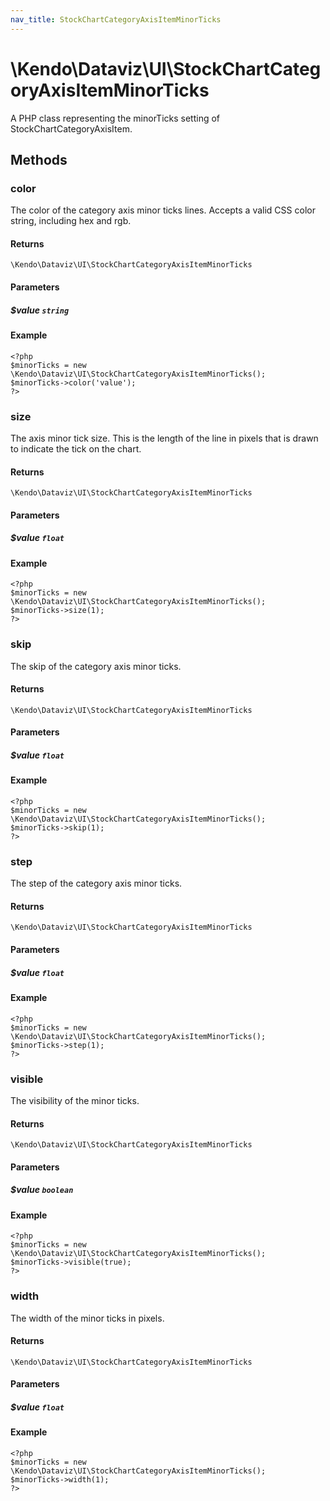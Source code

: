 ```yaml
---
nav_title: StockChartCategoryAxisItemMinorTicks
---
```


# \Kendo\Dataviz\UI\StockChartCategoryAxisItemMinorTicks

A PHP class representing the minorTicks setting of StockChartCategoryAxisItem.


## Methods

### color
The color of the category axis minor ticks lines. Accepts a valid CSS color string, including hex and rgb.

#### Returns
`\Kendo\Dataviz\UI\StockChartCategoryAxisItemMinorTicks`

#### Parameters

##### $value `string`



#### Example 
    <?php
    $minorTicks = new \Kendo\Dataviz\UI\StockChartCategoryAxisItemMinorTicks();
    $minorTicks->color('value');
    ?>

### size
The axis minor tick size. This is the length of the line in pixels that is drawn to indicate the tick
on the chart.

#### Returns
`\Kendo\Dataviz\UI\StockChartCategoryAxisItemMinorTicks`

#### Parameters

##### $value `float`



#### Example 
    <?php
    $minorTicks = new \Kendo\Dataviz\UI\StockChartCategoryAxisItemMinorTicks();
    $minorTicks->size(1);
    ?>

### skip
The skip of the category axis minor ticks.

#### Returns
`\Kendo\Dataviz\UI\StockChartCategoryAxisItemMinorTicks`

#### Parameters

##### $value `float`



#### Example 
    <?php
    $minorTicks = new \Kendo\Dataviz\UI\StockChartCategoryAxisItemMinorTicks();
    $minorTicks->skip(1);
    ?>

### step
The step of the category axis minor ticks.

#### Returns
`\Kendo\Dataviz\UI\StockChartCategoryAxisItemMinorTicks`

#### Parameters

##### $value `float`



#### Example 
    <?php
    $minorTicks = new \Kendo\Dataviz\UI\StockChartCategoryAxisItemMinorTicks();
    $minorTicks->step(1);
    ?>

### visible
The visibility of the minor ticks.

#### Returns
`\Kendo\Dataviz\UI\StockChartCategoryAxisItemMinorTicks`

#### Parameters

##### $value `boolean`



#### Example 
    <?php
    $minorTicks = new \Kendo\Dataviz\UI\StockChartCategoryAxisItemMinorTicks();
    $minorTicks->visible(true);
    ?>

### width
The width of the minor ticks in pixels.

#### Returns
`\Kendo\Dataviz\UI\StockChartCategoryAxisItemMinorTicks`

#### Parameters

##### $value `float`



#### Example 
    <?php
    $minorTicks = new \Kendo\Dataviz\UI\StockChartCategoryAxisItemMinorTicks();
    $minorTicks->width(1);
    ?>

